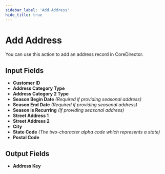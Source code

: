 ```yaml
---
sidebar_label: 'Add Address'
hide_title: true
---
```


# Add Address

You can use this action to add an address record in CoreDirector.

## Input Fields

- **Customer ID**
- **Address Category Type**
- **Address Category 2 Type**
- **Season Begin Date** *(Required if providing seasonal address)*
- **Season End Date** *(Required if providing seasonal address)*
- **Season is Recurring** *(If providing seasonal address)*
- **Street Address 1**
- **Street Address 2**
- **City**
- **State Code** *(The two-character alpha code which represents a state)*
- **Postal Code**

## Output Fields

- **Address Key**
